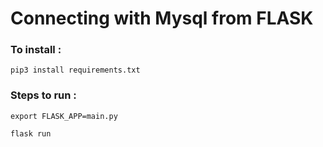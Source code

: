 # Connecting with Mysql from FLASK

### To install :

    pip3 install requirements.txt

### Steps to run :

    export FLASK_APP=main.py
    
    flask run

